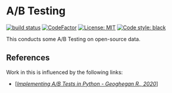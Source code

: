 # A/B Testing
[![build status](https://github.com/avisionh/abtest/workflows/Lint/badge.svg)](https://github.com/avisionh/abtest/actions) [![CodeFactor](https://www.codefactor.io/repository/github/avisionh/abtest/badge)](https://www.codefactor.io/repository/github/avisionh/abtest) [![License: MIT](https://img.shields.io/badge/License-MIT-informational.svg)](https://opensource.org/licenses/MIT)
 [![Code style: black](https://img.shields.io/badge/code%20style-black-000000.svg)](https://github.com/psf/black)

This conducts some A/B Testing on open-source data.

## References
Work in this is influenced by the following links:
- [[*Implementing A/B Tests in Python - Geoghegan R., 2020*](https://medium.com/@robbiegeoghegan/implementing-a-b-tests-in-python-514e9eb5b3a1)]
